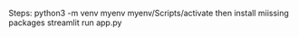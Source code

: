 Steps:
python3 -m venv myenv
myenv/Scripts/activate 
then install miissing packages 
streamlit run app.py